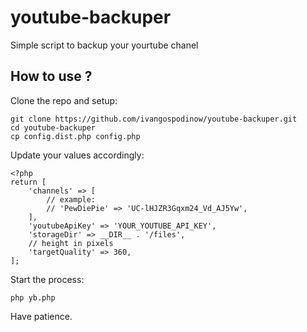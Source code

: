 # youtube-backuper
Simple script to backup your yourtube chanel

## How to use ?
Clone the repo and setup:
```
git clone https://github.com/ivangospodinow/youtube-backuper.git
cd youtube-backuper
cp config.dist.php config.php
```
Update your values accordingly:
```
<?php
return [
    'channels' => [
        // example:
        // 'PewDiePie' => 'UC-lHJZR3Gqxm24_Vd_AJ5Yw',
    ],
    'youtubeApiKey' => 'YOUR_YOUTUBE_API_KEY',
    'storageDir' => __DIR__ . '/files',
    // height in pixels
    'targetQuality' => 360,
];
```
Start the process:
```
php yb.php
```

Have patience.